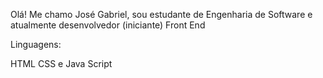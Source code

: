 Olá! Me chamo José Gabriel, sou estudante de Engenharia de Software e atualmente desenvolvedor (iniciante) Front End

Linguagens:

HTML
CSS
e
Java Script
